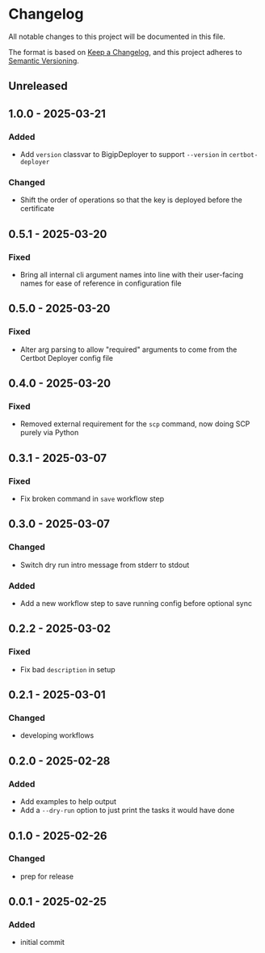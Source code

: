 # Changelog
All notable changes to this project will be documented in this file.

The format is based on [Keep a Changelog](https://keepachangelog.com/en/1.0.0/), and this project adheres to [Semantic Versioning](https://semver.org/spec/v2.0.0.html).

## Unreleased

## 1.0.0 - 2025-03-21
### Added
- Add `version` classvar to BigipDeployer to support `--version` in `certbot-deployer`

### Changed
- Shift the order of operations so that the key is deployed before the certificate

## 0.5.1 - 2025-03-20
### Fixed
- Bring all internal cli argument names into line with their user-facing names for ease of reference in configuration file

## 0.5.0 - 2025-03-20
### Fixed
- Alter arg parsing to allow "required" arguments to come from the Certbot Deployer config file

## 0.4.0 - 2025-03-20
### Fixed
- Removed external requirement for the `scp` command, now doing SCP purely via Python

## 0.3.1 - 2025-03-07
### Fixed
- Fix broken command in `save` workflow step

## 0.3.0 - 2025-03-07
### Changed
- Switch dry run intro message from stderr to stdout

### Added
- Add a new workflow step to save running config before optional sync

## 0.2.2 - 2025-03-02
### Fixed
- Fix bad `description` in setup

## 0.2.1 - 2025-03-01
### Changed
- developing workflows

## 0.2.0 - 2025-02-28
### Added
- Add examples to help output
- Add a `--dry-run` option to just print the tasks it would have done

## 0.1.0 - 2025-02-26
### Changed
- prep for release

## 0.0.1 - 2025-02-25
### Added
- initial commit
